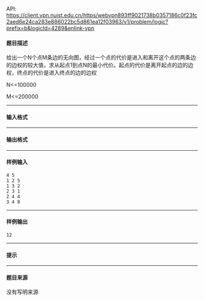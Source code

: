 API: https://client.vpn.nuist.edu.cn/https/webvpn893ff9021738b0357186c0f23fc2aed6e24ca283e886022bc5d861ea12f03963/v1/problem/logic?prefix=b&logicId=4289&enlink-vpn

#### 题目描述

给出一个N个点M条边的无向图，经过一个点的代价是进入和离开这个点的两条边的边权的较大值，求从起点1到点N的最小代价。起点的代价是离开起点的边的边权，终点的代价是进入终点的边的边权

N<=100000

M<=200000

---

#### 输入格式

---

#### 输出格式

---

#### 样例输入
```
4 5
1 2 5
1 3 2
2 3 1
2 4 4
3 4 8
```

---

#### 样例输出
```
12
```

---

#### 提示

---

#### 题目来源

没有写明来源